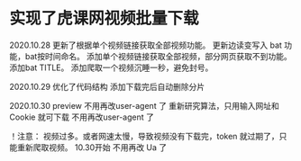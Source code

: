 # 实现了虎课网视频批量下载

2020.10.28
更新了根据单个视频链接获取全部视频功能。
更新边读变写入 bat 功能，bat按时间命名。
添加单个视频链接获取全部视频，部分网页获取不到功能。
添加bat TITLE。
添加爬取一个视频沉睡一秒，避免封号。

2020.10.29
优化了代码结构
添加下载完后自动删除分片

2020.10.30 preview   不用再改user-agent 了
重新研究算法，只用输入网址和Cookie 就可下载
不用再改user-agent 了



！注意：
视频过多。或者网速太慢，导致视频没有下载完，token 就过期了，只能重新爬取视频。
10.30开始 不用再改 Ua 了
